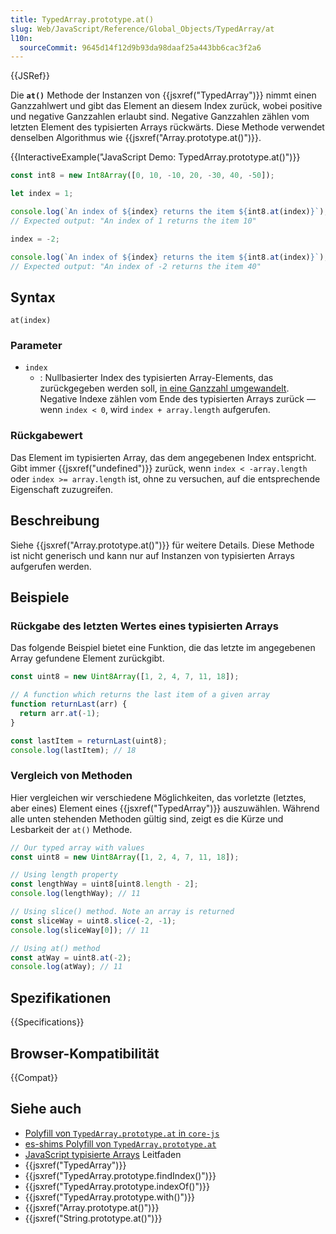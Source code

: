```yaml
---
title: TypedArray.prototype.at()
slug: Web/JavaScript/Reference/Global_Objects/TypedArray/at
l10n:
  sourceCommit: 9645d14f12d9b93da98daaf25a443bb6cac3f2a6
---
```


{{JSRef}}

Die **`at()`** Methode der Instanzen von {{jsxref("TypedArray")}} nimmt einen Ganzzahlwert und gibt das Element an diesem Index zurück, wobei positive und negative Ganzzahlen erlaubt sind. Negative Ganzzahlen zählen vom letzten Element des typisierten Arrays rückwärts. Diese Methode verwendet denselben Algorithmus wie {{jsxref("Array.prototype.at()")}}.

{{InteractiveExample("JavaScript Demo: TypedArray.prototype.at()")}}

```js interactive-example
const int8 = new Int8Array([0, 10, -10, 20, -30, 40, -50]);

let index = 1;

console.log(`An index of ${index} returns the item ${int8.at(index)}`);
// Expected output: "An index of 1 returns the item 10"

index = -2;

console.log(`An index of ${index} returns the item ${int8.at(index)}`);
// Expected output: "An index of -2 returns the item 40"
```

## Syntax

```js-nolint
at(index)
```

### Parameter

- `index`
  - : Nullbasierter Index des typisierten Array-Elements, das zurückgegeben werden soll, [in eine Ganzzahl umgewandelt](/de/docs/Web/JavaScript/Reference/Global_Objects/Number#integer_conversion). Negative Indexe zählen vom Ende des typisierten Arrays zurück — wenn `index < 0`, wird `index + array.length` aufgerufen.

### Rückgabewert

Das Element im typisierten Array, das dem angegebenen Index entspricht. Gibt immer {{jsxref("undefined")}} zurück, wenn `index < -array.length` oder `index >= array.length` ist, ohne zu versuchen, auf die entsprechende Eigenschaft zuzugreifen.

## Beschreibung

Siehe {{jsxref("Array.prototype.at()")}} für weitere Details. Diese Methode ist nicht generisch und kann nur auf Instanzen von typisierten Arrays aufgerufen werden.

## Beispiele

### Rückgabe des letzten Wertes eines typisierten Arrays

Das folgende Beispiel bietet eine Funktion, die das letzte im angegebenen Array gefundene Element zurückgibt.

```js
const uint8 = new Uint8Array([1, 2, 4, 7, 11, 18]);

// A function which returns the last item of a given array
function returnLast(arr) {
  return arr.at(-1);
}

const lastItem = returnLast(uint8);
console.log(lastItem); // 18
```

### Vergleich von Methoden

Hier vergleichen wir verschiedene Möglichkeiten, das vorletzte (letztes, aber eines) Element eines {{jsxref("TypedArray")}} auszuwählen. Während alle unten stehenden Methoden gültig sind, zeigt es die Kürze und Lesbarkeit der `at()` Methode.

```js
// Our typed array with values
const uint8 = new Uint8Array([1, 2, 4, 7, 11, 18]);

// Using length property
const lengthWay = uint8[uint8.length - 2];
console.log(lengthWay); // 11

// Using slice() method. Note an array is returned
const sliceWay = uint8.slice(-2, -1);
console.log(sliceWay[0]); // 11

// Using at() method
const atWay = uint8.at(-2);
console.log(atWay); // 11
```

## Spezifikationen

{{Specifications}}

## Browser-Kompatibilität

{{Compat}}

## Siehe auch

- [Polyfill von `TypedArray.prototype.at` in `core-js`](https://github.com/zloirock/core-js#relative-indexing-method)
- [es-shims Polyfill von `TypedArray.prototype.at`](https://www.npmjs.com/package/typedarray.prototype.at)
- [JavaScript typisierte Arrays](/de/docs/Web/JavaScript/Guide/Typed_arrays) Leitfaden
- {{jsxref("TypedArray")}}
- {{jsxref("TypedArray.prototype.findIndex()")}}
- {{jsxref("TypedArray.prototype.indexOf()")}}
- {{jsxref("TypedArray.prototype.with()")}}
- {{jsxref("Array.prototype.at()")}}
- {{jsxref("String.prototype.at()")}}
